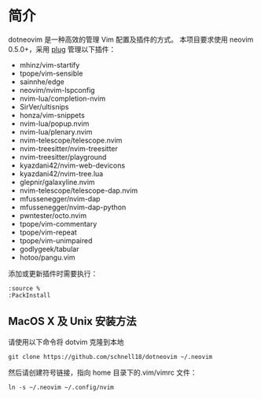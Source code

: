 # 简介

dotneovim 是一种高效的管理 Vim 配置及插件的方式。
本项目要求使用 neovim 0.5.0+，采用 [plug][1] 管理以下插件：

- mhinz/vim-startify
- tpope/vim-sensible
- sainnhe/edge
- neovim/nvim-lspconfig
- nvim-lua/completion-nvim
- SirVer/ultisnips
- honza/vim-snippets
- nvim-lua/popup.nvim
- nvim-lua/plenary.nvim
- nvim-telescope/telescope.nvim
- nvim-treesitter/nvim-treesitter
- nvim-treesitter/playground
- kyazdani42/nvim-web-devicons
- kyazdani42/nvim-tree.lua
- glepnir/galaxyline.nvim
- nvim-telescope/telescope-dap.nvim
- mfussenegger/nvim-dap
- mfussenegger/nvim-dap-python
- pwntester/octo.nvim
- tpope/vim-commentary
- tpope/vim-repeat
- tpope/vim-unimpaired
- godlygeek/tabular
- hotoo/pangu.vim

添加或更新插件时需要执行：

    :source %
    :PackInstall

## MacOS X 及 Unix 安装方法

请使用以下命令将 dotvim 克隆到本地

    git clone https://github.com/schnell18/dotneovim ~/.neovim

然后请创建符号链接，指向 home 目录下的.vim/vimrc 文件：

    ln -s ~/.neovim ~/.config/nvim

[1]: https://github.com/junegunn/vim-plug
